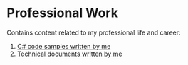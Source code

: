 # Professional Work
Contains content related to my professional life and career: 

<ol>
	<li><a href="https://github.com/rasikakw/professional-work/tree/main/code/samples">C# code samples written by me</a></li> 
	<li><a href="https://github.com/rasikakw/professional-work/tree/main/documents/illion">Technical documents written by me</a></li>  
</ol>